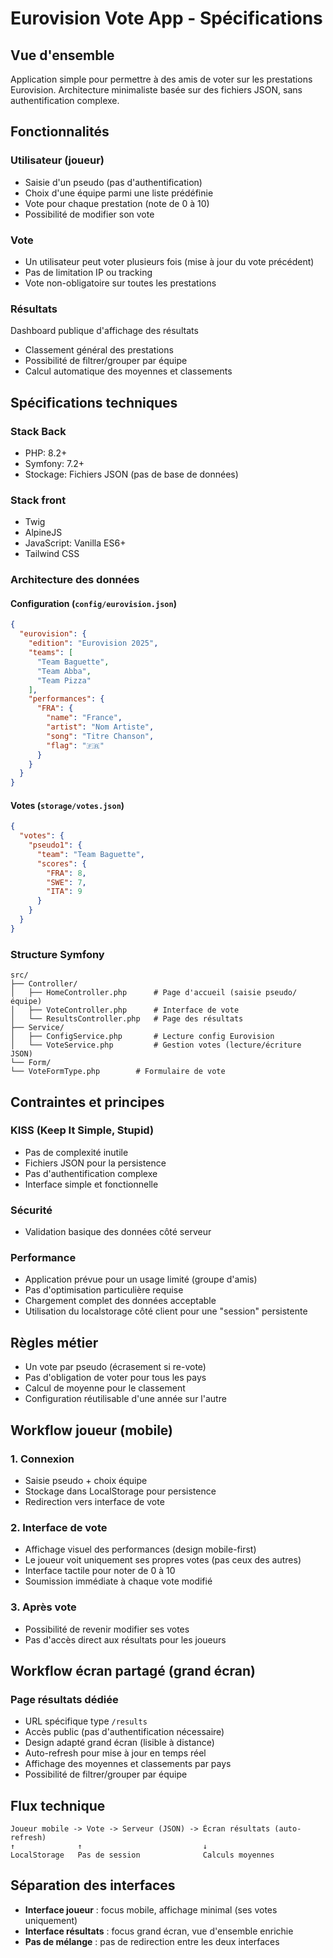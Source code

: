 # Eurovision Vote App - Spécifications

## Vue d'ensemble

Application simple pour permettre à des amis de voter sur les prestations Eurovision.
Architecture minimaliste basée sur des fichiers JSON, sans authentification complexe.

## Fonctionnalités

### Utilisateur (joueur)

- Saisie d'un pseudo (pas d'authentification)
- Choix d'une équipe parmi une liste prédéfinie
- Vote pour chaque prestation (note de 0 à 10)
- Possibilité de modifier son vote

### Vote

- Un utilisateur peut voter plusieurs fois (mise à jour du vote précédent)
- Pas de limitation IP ou tracking
- Vote non-obligatoire sur toutes les prestations

### Résultats

Dashboard publique d'affichage des résultats

- Classement général des prestations
- Possibilité de filtrer/grouper par équipe
- Calcul automatique des moyennes et classements

## Spécifications techniques

### Stack Back

- PHP: 8.2+
- Symfony: 7.2+
- Stockage: Fichiers JSON (pas de base de données)

### Stack front

- Twig
- AlpineJS
- JavaScript: Vanilla ES6+
- Tailwind CSS

### Architecture des données

#### Configuration (`config/eurovision.json`)

```json
{
  "eurovision": {
    "edition": "Eurovision 2025",
    "teams": [
      "Team Baguette",
      "Team Abba",
      "Team Pizza"
    ],
    "performances": {
      "FRA": {
        "name": "France",
        "artist": "Nom Artiste",
        "song": "Titre Chanson",
        "flag": "🇫🇷"
      }
    }
  }
}
```

#### Votes (`storage/votes.json`)

```json
{
  "votes": {
    "pseudo1": {
      "team": "Team Baguette",
      "scores": {
        "FRA": 8,
        "SWE": 7,
        "ITA": 9
      }
    }
  }
}
```

### Structure Symfony

```
src/
├── Controller/
│   ├── HomeController.php      # Page d'accueil (saisie pseudo/équipe)
│   ├── VoteController.php      # Interface de vote
│   └── ResultsController.php   # Page des résultats
├── Service/
│   ├── ConfigService.php       # Lecture config Eurovision
│   └── VoteService.php         # Gestion votes (lecture/écriture JSON)
└── Form/
└── VoteFormType.php        # Formulaire de vote
```

## Contraintes et principes

### KISS (Keep It Simple, Stupid)

- Pas de complexité inutile
- Fichiers JSON pour la persistence
- Pas d'authentification complexe
- Interface simple et fonctionnelle

### Sécurité

- Validation basique des données côté serveur

### Performance

- Application prévue pour un usage limité (groupe d'amis)
- Pas d'optimisation particulière requise
- Chargement complet des données acceptable
- Utilisation du localstorage côté client pour une "session" persistente

## Règles métier

- Un vote par pseudo (écrasement si re-vote)
- Pas d'obligation de voter pour tous les pays
- Calcul de moyenne pour le classement
- Configuration réutilisable d'une année sur l'autre

## Workflow joueur (mobile)

### 1. Connexion
- Saisie pseudo + choix équipe
- Stockage dans LocalStorage pour persistence
- Redirection vers interface de vote

### 2. Interface de vote
- Affichage visuel des performances (design mobile-first)
- Le joueur voit uniquement ses propres votes (pas ceux des autres)
- Interface tactile pour noter de 0 à 10
- Soumission immédiate à chaque vote modifié

### 3. Après vote
- Possibilité de revenir modifier ses votes
- Pas d'accès direct aux résultats pour les joueurs

## Workflow écran partagé (grand écran)

### Page résultats dédiée
- URL spécifique type `/results`
- Accès public (pas d'authentification nécessaire)
- Design adapté grand écran (lisible à distance)
- Auto-refresh pour mise à jour en temps réel
- Affichage des moyennes et classements par pays
- Possibilité de filtrer/grouper par équipe

## Flux technique
```
Joueur mobile -> Vote -> Serveur (JSON) -> Écran résultats (auto-refresh)
↑              ↑                           ↓
LocalStorage   Pas de session              Calculs moyennes
```

## Séparation des interfaces

- **Interface joueur** : focus mobile, affichage minimal (ses votes uniquement)
- **Interface résultats** : focus grand écran, vue d'ensemble enrichie
- **Pas de mélange** : pas de redirection entre les deux interfaces

